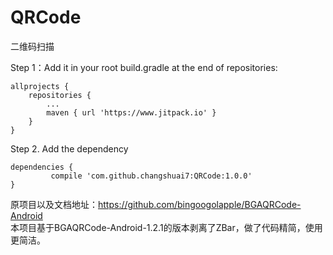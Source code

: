 # QRCode
二维码扫描


Step 1：Add it in your root build.gradle at the end of repositories:

	allprojects {
		repositories {
			...
			maven { url 'https://www.jitpack.io' }
		}
	}

Step 2. Add the dependency

	dependencies {
	         compile 'com.github.changshuai7:QRCode:1.0.0'
	}


原项目以及文档地址：https://github.com/bingoogolapple/BGAQRCode-Android</br>
本项目基于BGAQRCode-Android-1.2.1的版本剥离了ZBar，做了代码精简，使用更简洁。
